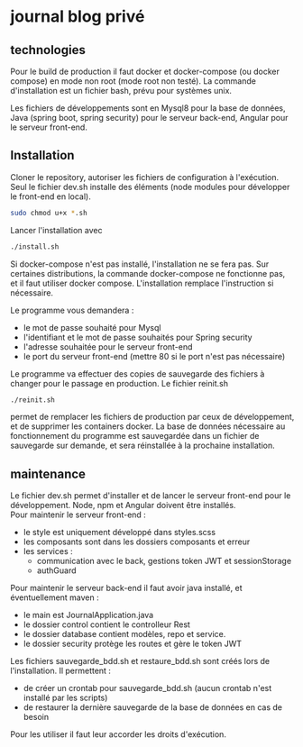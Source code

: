 # journal blog privé

## technologies  

Pour le build de production il faut docker et docker-compose (ou docker compose) en mode non root (mode root non testé). La commande d'installation est un fichier bash, prévu pour systèmes unix.

Les fichiers de développements sont en Mysql8 pour la base de données, Java (spring boot, spring security) pour le serveur back-end, Angular pour le serveur front-end.     

## Installation  

Cloner le repository, autoriser les fichiers de configuration à l'exécution. Seul le fichier dev.sh installe des éléments (node modules pour développer le front-end en local).   
```bash
sudo chmod u+x *.sh
``` 

Lancer l'installation avec   
```bash
./install.sh
```

Si docker-compose n'est pas installé, l'installation ne se fera pas. Sur certaines distributions, la commande docker-compose ne fonctionne pas, et il faut utiliser docker compose. L'installation remplace l'instruction si nécessaire.

Le programme vous demandera :  
- le mot de passe souhaité pour Mysql  
- l'identifiant et le mot de passe souhaités pour Spring security    
- l'adresse souhaitée pour le serveur front-end    
- le port du serveur front-end (mettre 80 si le port n'est pas nécessaire)  


Le programme va effectuer des copies de sauvegarde des fichiers à changer pour le passage en production. Le fichier reinit.sh
```bash
./reinit.sh
``` 
permet de remplacer les fichiers de production par ceux de développement, et de supprimer les containers docker. La base de données nécessaire au fonctionnement du programme est sauvegardée dans un fichier de sauvegarde sur demande, et sera réinstallée à la prochaine installation.

## maintenance  

Le fichier dev.sh permet d'installer et de lancer le serveur front-end pour le développement. Node, npm et Angular doivent être installés.    
Pour maintenir le serveur front-end :  
- le style est uniquement développé dans styles.scss  
- les composants sont dans les dossiers composants et erreur
- les services :
    - communication avec le back, gestions token JWT et sessionStorage  
    - authGuard  


Pour maintenir le serveur back-end il faut avoir java installé, et éventuellement maven : 
- le main est JournalApplication.java  
- le dossier control contient le controlleur Rest  
- le dossier database contient modèles, repo et service. 
- le dossier security protège les routes et gère le token JWT  


Les fichiers sauvegarde_bdd.sh et restaure_bdd.sh sont créés lors de l'installation. Il permettent : 
- de créer un crontab pour sauvegarde_bdd.sh (aucun crontab n'est installé par les scripts)  
- de restaurer la dernière sauvegarde de la base de données en cas de besoin  

Pour les utiliser il faut leur accorder les droits d'exécution.


